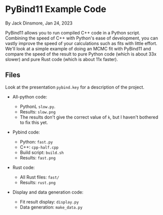 # PyBind11 Example Code

By Jack Dinsmore, Jan 24, 2023

PyBind11 allows you to run compiled C++ code in a Python script. Combining the speed of C++ with Python's ease of development, you can vastly improve the speed of your calculations such as fits with little effort. We'll look at a simple example of doing an MCMC fit with PyBind11 and compare the speed of the result to pure Python code (which is about 33x slower) and pure Rust code (which is about 11x faster).

## Files

Look at the presentation `pybind.key` for a description of the project.

* All-python code:
    - PythonL `slow.py`.
    - Results: `slow.png`
    - The results don't give the correct value of `k`, but I haven't bothered to fix this yet.

* Pybind code:
    - Python: `fast.py`
    - C++: `cpp-half.cpp`
    - Build script: `build.sh`
    - Results: `fast.png`

* Rust code:
    - All Rust files: `fast/`
    - Results: `rust.png`

* Display and data generation code: 
    - Fit result display: `display.py`
    - Data generation: `make_data.py`
